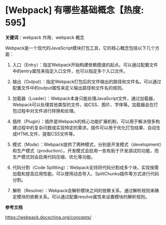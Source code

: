 # [Webpack] 有哪些基础概念【热度: 595】

**关键词**：webpack 作用、webpack 概念

Webpack是一个现代的JavaScript模块打包工具，它的核心概念包括以下几个方面：

1. 入口（Entry）：指定Webpack开始构建依赖图谱的起点。可以通过配置文件中的entry属性来指定入口文件，也可以指定多个入口文件。

2. 输出（Output）：指定Webpack打包后的文件输出的路径和文件名。可以通过配置文件中的output属性来定义输出路径和文件名的规则。

3. 加载器（Loader）：Webpack本身只能处理JavaScript文件，通过加载器，Webpack可以处理其他类型的文件，如CSS、图片、字体等。加载器会在打包过程中对文件进行转换和处理。

4. 插件（Plugin）：插件是Webpack的核心功能扩展机制，可以用于解决很多构建过程中的复杂问题或实现特定的需求。插件可以用于优化打包结果、自动生成HTML文件、提取CSS文件等。

5. 模式（Mode）：Webpack提供了两种模式，分别是开发模式（development）和生产模式（production）。开发模式会启用一些有助于开发调试的功能，而生产模式则会启用代码压缩、优化等功能。

6. 代码分割（Code Splitting）：Webpack支持将代码分割成多个块，实现按需加载和提高应用性能。可以使用动态导入、SplitChunks插件等方式进行代码分割。

7. 解析（Resolve）：Webpack会解析模块之间的依赖关系，通过解析规则来确定模块的依赖关系。可以通过配置resolve属性来设置模块的解析规则。

**参考文档**                        

https://webpack.docschina.org/concepts/